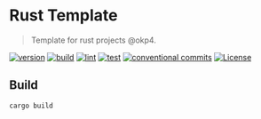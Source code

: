 # Rust Template

> Template for rust projects @okp4.

[![version](https://img.shields.io/github/v/release/okp4/template-rust)](https://github.com/okp4/template-rust/releases)
[![build](https://github.com/okp4/template-rust/actions/workflows/build.yml/badge.svg)](https://github.com/okp4/template-rust/actions/workflows/build.yml)
[![lint](https://github.com/okp4/template-rust/actions/workflows/lint.yml/badge.svg)](https://github.com/okp4/template-rust/actions/workflows/lint.yml)
[![test](https://github.com/okp4/template-rust/actions/workflows/test.yml/badge.svg)](https://github.com/okp4/template-rust/actions/workflows/test.yml)
[![conventional commits](https://img.shields.io/badge/Conventional%20Commits-1.0.0-yellow.svg)](https://conventionalcommits.org)
[![License](https://img.shields.io/badge/License-BSD_3--Clause-blue.svg)](https://opensource.org/licenses/BSD-3-Clause)

## Build

```sh
cargo build
```
